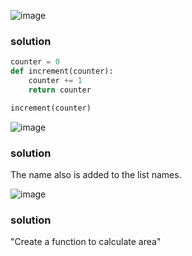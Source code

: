 ![image](https://github.com/Simon-Xu-Lan/mia/assets/60492659/d0eeafc4-3556-4f5f-82fc-c75e0d32e6ee)
### solution
```py
counter = 0
def increment(counter):
    counter += 1
    return counter

increment(counter)
```

![image](https://github.com/Simon-Xu-Lan/mia/assets/60492659/4665fb80-5345-47a6-9b2c-85aeb04a43e7)

### solution
The name also is added to the list names.


![image](https://github.com/Simon-Xu-Lan/mia/assets/60492659/fcb7f52f-59d9-477e-961f-ae08afe5a43c)

### solution
"Create a function to calculate area"
